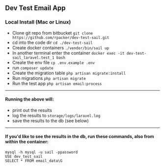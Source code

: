 
## Dev Test Email App

### Local Install (Mac or Linux)

- Clone git repo from bitbucket `git clone https://github.com/rpacker/dev-test-sail.git` 
- cd into the code dir `cd ./dev-test-sail`
- Create docker containers `./vendor/bin/sail up`
- In another terminal enter the container `docker exec -it dev-test-sail_laravel.test_1 bash`
- Create the env file `cp .env.example .env`
- run `composer update`
- Create the migration table  `php artisan migrate:install`
- Run migrations `php artisan migrate`
- Run the test app `php artisan email:process`

---

#### Running the above will:

- print out the results
- log the results to `storage/logs/laravel.log`
- save the results to the db (see below)

---

#### If you'd like to see the results in the db, run these commands, also from within the container: 

```
mysql -h mysql -u sail -ppassword
USE dev_test_sail
SELECT * FROM email_data\G
```


